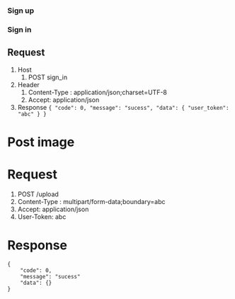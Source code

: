 ### Sign up

### Sign in
## Request
1. Host
   1. POST sign_in
2. Header
   1. Content-Type : application/json;charset=UTF-8
   2. Accept: application/json
3. Response
        ```
        {
            "code": 0,
            "message": "sucess",
            "data": {
                "user_token": "abc"
            }
        }
        ```

# Post image
# Request
1. POST /upload
2. Content-Type : multipart/form-data;boundary=abc
3. Accept: application/json
4. User-Token: abc
# Response
```
{
    "code": 0,
    "message": "sucess"
    "data": {}
}
```